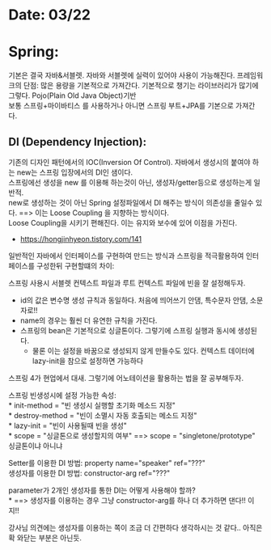 # Date: 03/22  

# Spring:  
기본은 결국 자바&서블렛. 자바와 서블렛에 실력이 있어야 사용이 가능해진다. 프레임워크의 단점: 많은 용량을 기본적으로 가져간다. 기본적으로 챙기는 라이브러리가 많기에 그렇다. Pojo(Plain Old Java Object)기반  
보통 스프링+마이바티스 를 사용하거나 아니면 스프링 부트+JPA를 기본으로 가져간다.  


## DI (Dependency Injection):  
기존의 디자인 패턴에서의 IOC(Inversion Of Control). 자바에서 생성시의 붙여야 하는 new는 스프링 입장에서의 DI인 샘이다.  
스프링에선 생성을 new 를 이용해 하는것이 아닌, 생성자/getter등으로 생성하는게 일반적.  
new로 생성하는 것이 아닌 Spring 설정파일에서 DI 해주는 방식이 의존성을 줄일수 있다. ==> 이는 Loose Coupling 을 지향하는 방식이다.  
Loose Coupling을 시키기 편해진다. 이는 유지와 보수에 있어 이점을 가진다.  
  * https://hongjinhyeon.tistory.com/141   

일반적인 자바에서 인터페이스를 구현하여 만드는 방식과 스프링을 적극활용하여 인터페이스를 구성한뒤 구현할떄의 차이:  

스프링 사용시 서블렛 컨텍스트 파일과 루트 컨텍스트 파일에 빈을 잘 설정해두자.  
  * id의 값은 변수명 생성 규칙과 동일하다. 처음에 띄어쓰기 안댐, 특수문자 안댐, 소문자로!!
  * name의 경우는 훨씬 더 유연한 규칙을 가진다.  
  * 스프링의 bean은 기본적으로 싱글톤이다. 그렇기에 스프링 실행과 동시에 생성된다.  
    * 물론 이는 설정을 바꿈으로 생성되지 않게 만들수도 있다.  컨텍스트 데이터에 lazy-init을 참으로 설정하면 가능하다  


스프링 4가 현업에서 대새. 그렇기에 어노테이션을 활용하는 법을 잘 공부해두자.  

스프링 빈생성시에 설정 가능한 속성:   
	* init-method = "빈 생성시 실행할 초기화 메소드 지정"   
	* destroy-method = "빈이 소멸시 자동 호출되는 메소드 지정"  
	* lazy-init = "빈이 사용될때 빈을 생성"   
	* scope = "싱글톤으로 생성할지의 여부" ==> scope = "singletone/prototype" 싱글톤이냐 아니냐  


 Setter를 이용한 DI 방법:  property name="speaker" ref="???"  
 생성자를 이용한 DI 방법: constructor-arg ref="???"

parameter가 2개인 생성자를 통한 DI는 어떻게 사용해야 할까?  
	* ==> 생성자를 이용하는 경우 그냥 constructor-arg를 하나 더 추가하면 댄다!! 이지!!

강사님 의견에는 생성자를 이용하는 쪽이 조금 더 간편하다 생각하시는 것 같다.. 아직은 확 와닫는 부분은 아닌듯. 


